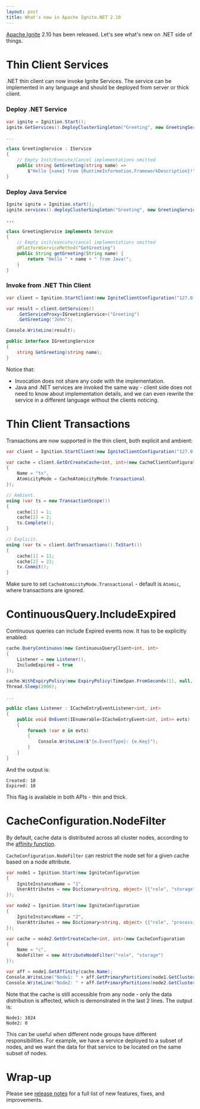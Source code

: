 ```yaml
---
layout: post
title: What's new in Apache Ignite.NET 2.10
---
```


[Apache Ignite](https://ignite.apache.org/) 2.10 has been released. Let's see what's new on .NET side of things.  


# Thin Client Services

.NET thin client can now invoke Ignite Services.
The service can be implemented in any language and should be deployed from server or thick client.

### Deploy .NET Service

```cs
var ignite = Ignition.Start();
ignite.GetServices().DeployClusterSingleton("Greeting", new GreetingService());

...

class GreetingService : IService
{
    // Empty Init/Execute/Cancel implementations omitted
    public string GetGreeting(string name) => 
        $"Hello {name} from {RuntimeInformation.FrameworkDescription}!";
}
``` 


### Deploy Java Service

```java
Ignite ignite = Ignition.start();
ignite.services().deployClusterSingleton("Greeting", new GreetingService());

...

class GreetingService implements Service
{
    // Empty init/execute/cancel implementations omitted
    @PlatformServiceMethod("GetGreeting")
    public String getGreeting(String name) {
        return "Hello " + name + " from Java!";
    }
}
```


### Invoke from .NET Thin Client

```cs
var client = Ignition.StartClient(new IgniteClientConfiguration("127.0.0.1"));

var result = client.GetServices()
    .GetServiceProxy<IGreetingService>("Greeting")
    .GetGreeting("John");

Console.WriteLine(result);

public interface IGreetingService
{
    string GetGreeting(string name);
}
```

Notice that:
* Invocation does not share any code with the implementation.
* Java and .NET services are invoked the same way - client side does not need to know about implementation details, 
  and we can even rewrite the service in a different language without the clients noticing.

# Thin Client Transactions

Transactions are now supported in the thin client, both explicit and ambient:

```cs
var client = Ignition.StartClient(new IgniteClientConfiguration("127.0.0.1"));

var cache = client.GetOrCreateCache<int, int>(new CacheClientConfiguration
{
    Name = "tx",
    AtomicityMode = CacheAtomicityMode.Transactional
});

// Ambient.
using (var ts = new TransactionScope())
{
    cache[1] = 1;
    cache[2] = 2;
    ts.Complete();
}

// Explicit.
using (var tx = client.GetTransactions().TxStart())
{
    cache[1] = 11;
    cache[2] = 22;
    tx.Commit();
}
```

Make sure to set `CacheAtomicityMode.Transactional` - default is `Atomic`, where transactions are ignored.


# ContinuousQuery.IncludeExpired

Continuous queries can include Expired events now. It has to be explicitly enabled:

```cs
cache.QueryContinuous(new ContinuousQueryClient<int, int>
{
    Listener = new Listener(),
    IncludeExpired = true
});

cache.WithExpiryPolicy(new ExpiryPolicy(TimeSpan.FromSeconds(1), null, null)).Put(10, 20);
Thread.Sleep(2000);

...

public class Listener : ICacheEntryEventListener<int, int>
{
    public void OnEvent(IEnumerable<ICacheEntryEvent<int, int>> evts)
    {
        foreach (var e in evts)
        {
            Console.WriteLine($"{e.EventType}: {e.Key}");
        }
    }
}
```

And the output is:
```
Created: 10
Expired: 10
```

This flag is available in both APIs - thin and thick.


# CacheConfiguration.NodeFilter

By default, cache data is distributed across all cluster nodes, according to the [affinity function](https://ignite.apache.org/docs/latest/data-modeling/data-partitioning).

`CacheConfiguration.NodeFilter` can restrict the node set for a given cache based on a node attribute.

```cs
var node1 = Ignition.Start(new IgniteConfiguration
{
    IgniteInstanceName = "1",
    UserAttributes = new Dictionary<string, object> {{"role", "storage"}}
});

var node2 = Ignition.Start(new IgniteConfiguration
{
    IgniteInstanceName = "2",
    UserAttributes = new Dictionary<string, object> {{"role", "processing"}}
});

var cache = node2.GetOrCreateCache<int, int>(new CacheConfiguration
{
    Name = "c",
    NodeFilter = new AttributeNodeFilter("role", "storage")
});

var aff = node1.GetAffinity(cache.Name);
Console.WriteLine("Node1: " + aff.GetPrimaryPartitions(node1.GetCluster().GetLocalNode()).Length);
Console.WriteLine("Node2: " + aff.GetPrimaryPartitions(node2.GetCluster().GetLocalNode()).Length);
```

Note that the cache is still accessible from any node - only the data distribution is affected, which is demonstrated in the last 2 lines.
The output is:

```
Node1: 1024
Node2: 0
```

This can be useful when different node groups have different responsibilities.
For example, we have a service deployed to a subset of nodes, and we want the data for that service to be located on the same subset of nodes.


# Wrap-up
 
Please see [release notes](https://ignite.apache.org/releases/2.10.0/release_notes.html) for a full list of new features, fixes, and improvements.
